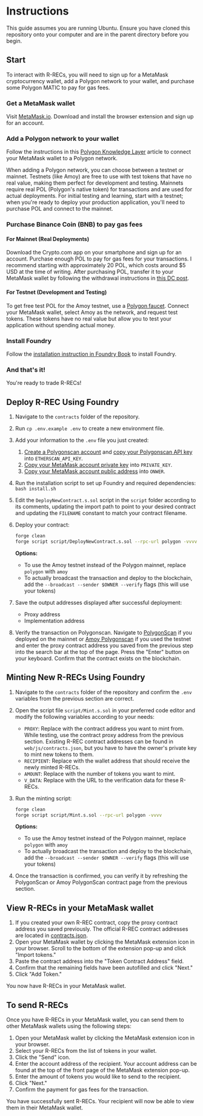 # Instructions
This guide assumes you are running Ubuntu. Ensure you have cloned this repository onto your computer and are in the parent directory before you begin.

## Start
To interact with R-RECs, you will need to sign up for a MetaMask cryptocurrency wallet, add a Polygon network to your wallet, and purchase some Polygon MATIC to pay for gas fees.

### Get a MetaMask wallet
Visit [MetaMask.io](https://metamask.io/). Download and install the browser extension and sign up for an account.

### Add a Polygon network to your wallet
Follow the instructions in this [Polygon Knowledge Layer](https://docs.polygon.technology/tools/wallets/metamask/add-polygon-network/) article to connect your MetaMask wallet to a Polygon network.

When adding a Polygon network, you can choose between a testnet or mainnet. Testnets (like Amoy) are free to use with test tokens that have no real value, making them perfect for development and testing. Mainnets require real POL (Polygon's native token) for transactions and are used for actual deployments. For initial testing and learning, start with a testnet; when you're ready to deploy your production application, you'll need to purchase POL and connect to the mainnet.

### Purchase Binance Coin (BNB) to pay gas fees
#### For Mainnet (Real Deployments)
Download the Crypto.com app on your smartphone and sign up for an account. Purchase enough POL to pay for gas fees for your transactions. I recommend starting with approximately 20 POL, which costs around $5 USD at the time of writing. After purchasing POL, transfer it to your MetaMask wallet by following the withdrawal instructions in [this DC post](https://decentralizedcreator.com/transfer-crypto-from-crypto-com-to-metamask/).

#### For Testnet (Development and Testing)
To get free test POL for the Amoy testnet, use a [Polygon faucet](https://faucet.polygon.technology/). Connect your MetaMask wallet, select Amoy as the network, and request test tokens. These tokens have no real value but allow you to test your application without spending actual money.

### Install Foundry
Follow the [installation instruction in Foundry Book](https://book.getfoundry.sh/getting-started/installation) to install Foundry.

### And that's it!
You're ready to trade R-RECs!

## Deploy R-REC Using Foundry
1. Navigate to the `contracts` folder of the repository.

2. Run `cp .env.example .env` to create a new environment file.

2. Add your information to the `.env` file you just created:
    1. [Create a Polygonscan account](https://docs.polygonscan.com/getting-started/creating-an-account) and [copy your Polygonscan API key](https://docs.polygonscan.com/getting-started/viewing-api-usage-statistics) into `ETHERSCAN_API_KEY`.
    2. [Copy your MetaMask account private key](https://support.metamask.io/configure/accounts/how-to-export-an-accounts-private-key/) into `PRIVATE_KEY`.
    3. [Copy your MetaMask account public address](https://support.metamask.io/start/how-to-copy-your-metamask-account-public-address-/) into `ONWER`.

3. Run the installation script to set up Foundry and required dependencies: `bash install.sh`

4. Edit the `DeployNewContract.s.sol` script in the `script` folder according to its comments, updating the import path to point to your desired contract and updating the `FILENAME` constant to match your contract filename.

5. Deploy your contract:
   ```bash
   forge clean
   forge script script/DeployNewContract.s.sol --rpc-url polygon -vvvv
   ```

   **Options:**
   - To use the Amoy testnet instead of the Polygon mainnet, replace `polygon` with `amoy`
   - To actually broadcast the transaction and deploy to the blockchain, add the `--broadcast --sender $OWNER --verify` flags (this will use your tokens)

6. Save the output addresses displayed after successful deployment:
   - Proxy address
   - Implementation address

7. Verify the transaction on Polygonscan. Navigate to [PolygonScan](https://polygonscan.com/) if you deployed on the mainnet or [Amoy Polygonscan](https://amoy.polygonscan.com/) if you used the testnet and enter the proxy contract address you saved from the previous step into the search bar at the top of the page. Press the "Enter" button on your keyboard. Confirm that the contract exists on the blockchain.

## Minting New R-RECs Using Foundry
1. Navigate to the `contracts` folder of the repository and confirm the `.env` variables from the previous section are correct.

2. Open the script file `script/Mint.s.sol` in your preferred code editor and modify the following variables according to your needs:
   - `PROXY`: Replace with the contract address you want to mint from. While testing, use the contract proxy address from the previous section. Existing R-REC contract addresses can be found in `web/js/contracts.json`, but you have to have the owner's private key to mint new tokens to them.
   - `RECIPIENT`: Replace with the wallet address that should receive the newly minted R-RECs.
   - `AMOUNT`: Replace with the number of tokens you want to mint.
   - `V_DATA`: Replace with the URL to the verification data for these R-RECs.

3. Run the minting script:
   ```bash
   forge clean
   forge script script/Mint.s.sol --rpc-url polygon -vvvv
   ```
   
   **Options:**
   - To use the Amoy testnet instead of the Polygon mainnet, replace `polygon` with `amoy`
   - To actually broadcast the transaction and deploy to the blockchain, add the `--broadcast --sender $OWNER --verify` flags (this will use your tokens)

4. Once the transaction is confirmed, you can verify it by refreshing the PolygonScan or Amoy PolygonScan contract page from the previous section.

## View R-RECs in your MetaMask wallet
1. If you created your own R-REC contract, copy the proxy contract address you saved previously. The official R-REC contract addresses are located in [contracts.json](https://github.com/Renewvia-Energy/Renewvia-REC/blob/main/web/js/contracts.json).
2. Open your MetaMask wallet by clicking the MetaMask extension icon in your browser. Scroll to the bottom of the extension pop-up and click "Import tokens."
3. Paste the contract address into the "Token Contract Address" field.
4. Confirm that the remaining fields have been autofilled and click "Next."
5. Click "Add Token."

You now have R-RECs in your MetaMask wallet.

## To send R-RECs
Once you have R-RECs in your MetaMask wallet, you can send them to other MetaMask wallets using the following steps:
1. Open your MetaMask wallet by clicking the MetaMask extension icon in your browser.
2. Select your R-RECs from the list of tokens in your wallet.
3. Click the "Send" icon.
4. Enter the account address of the recipient. Your account address can be found at the top of the front page of the MetaMask extension pop-up.
5. Enter the amount of tokens you would like to send to the recipient.
6. Click "Next."
7. Confirm the payment for gas fees for the transaction.

You have successfully sent R-RECs. Your recipient will now be able to view them in their MetaMask wallet.